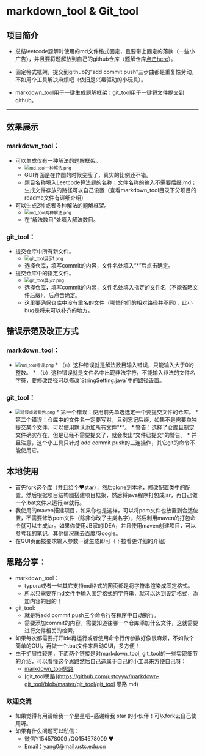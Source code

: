 # markdown_tool & Git_tool
## 项目简介

* 总结leetcode题解时使用的md文件格式固定，且要带上固定的落款（一些小广告），并且要将题解放到自己的github仓库（题解仓库[点击here](https://github.com/ustcyyw/yyw_algorithm)）。
* 固定格式框架，提交到github的“add commit push”三步曲都是重复性劳动，不如用个工具解决麻烦吧（依旧是兴趣驱动的小玩具）。

* markdown_tool用于一键生成题解框架；git_tool用于一键将文件提交到github。

-----

## 效果展示

### markdown_tool：

* 可以生成仅有一种解法的题解框架。
    * <img src="https://github.com/ustcyyw/markdown-git_tool/blob/master/picture/md_tool%E4%B8%80%E7%A7%8D%E8%A7%A3%E6%B3%95.png?raw=true" alt="md_tool一种解法.png" style="zoom:80%;" />
    * GUI界面是在作图的时候变瘦了，真实的比例还不错。
    * 题目名称填入Leetcode算法题的名称；文件名称的输入不需要后缀.md；生成文件存放的路径可以自己设置（查看markdown_tool目录下分项目的readme文件有详细介绍）
* 可以生成2种或者多种解法的题解框架。
    * <img src="https://github.com/ustcyyw/markdown-git_tool/blob/master/picture/md_tool%E4%B8%A4%E7%A7%8D%E8%A7%A3%E6%B3%95.png?raw=true" alt="md_tool两种解法.png" style="zoom:80%;" />
    * 在“解法数目”处填入解法数目。

### git_tool：

* 提交仓库中所有新文件。
    * <img src="https://github.com/ustcyyw/markdown-git_tool/blob/master/picture/git_tool%E5%B1%95%E7%A4%BA1.png?raw=true" alt="git_tool展示1.png" style="zoom:80%;" />
    * 选择仓库，填写commit的内容，文件名处填入“*”后点击确定。
* 提交仓库中的指定文件。
    * <img src="https://github.com/ustcyyw/markdown-git_tool/blob/master/picture/git_tool%E5%B1%95%E7%A4%BA2.png?raw=true" alt="git_tool展示2.png" style="zoom:80%;" />
    * 选择仓库，填写commit的内容，文件名处填入指定的文件名（不能省略文件后缀），后点击确定。
    * 这里要确保仓库中没有重名的文件（哪怕他们的相对路径并不同），此小bug是将来可以补齐的地方。

## 错误示范及改正方式

### markdown_tool：

* <img src="https://github.com/ustcyyw/markdown-git_tool/blob/master/picture/md_tool%E9%94%99%E8%AF%AF.png?raw=true" alt="md_tool错误.png" style="zoom:80%;" />
    * （a）这种错误就是解法数目输入错误，只能输入大于0的整数。
    * （b）这种错误就是文件名中出现非法字符，不能输入非法的文件名字符，要修改路径可以修改`StringSetting.java`中的路径设置。

### git_tool：

* <img src="https://github.com/ustcyyw/markdown-git_tool/blob/master/picture/%E9%94%99%E8%AF%AF%E6%88%96%E8%80%85%E8%AD%A6%E5%91%8A.png?raw=true" alt="错误或者警告.png" style="zoom:80%;" />
    * 第一个错误：使用前先单选选定一个要提交文件的仓库。
    * 第二个错误：仓库中的文件名一定要写对，且别忘记后缀，如果不是需要单独提交某个文件，可以使用默认添加所有文件"*"。
    * 警告：选择了仓库且制定文件确实存在，但是已经不需要提交了，就会发出“文件已提交”的警告。
    * 并且注意，这个小工具只针对 add commit push的三连操作，其它git的命令不能使用它。

## 本地使用

* 首先fork这个库（并且给个❤️star），然后clone到本地，修改配置类中的配置。然后根据项目结构图搭建项目框架，然后将java程序打包成jar，再自己做一个.bat文件来运行jar就行。
* 我使用的maven搭建项目，如果你也是这样，可以将pom文件也放置到合适位置，不需要修改pom文件（除非你改了主类名字），然后利用maven的打包命令就可以生成jar。如果你使用JB家的IDEA，并且使用maven创建项目，可以参考[我的笔记](https://github.com/ustcyyw/nootbook/blob/master/Tool_use_guide/在IDEA中生成Maven项目的jar文件.md)。其他情况就去百度/Google。
* 在GUI页面按要求输入参数一键生成即可（下拉看更详细的介绍）

## 思路分享：

* markdown_tool：
    * typora或者一些其它支持md格式的网页都是将字符串渲染成固定格式。
    * 所以只需要在md文件中输入固定格式的字符串，就可以达到设定格式，添加内容的目的！
* git_tool:
    * 就是将add commit push三个命令行在程序中自动执行。
    * 需要添加commit的内容，需要知道往哪一个仓库添加什么文件，这就需要进行文件相关的检索。
* 如果每次都需要打开ide再运行或者使用命令行传参数好像很麻烦，不如做个简单的GUI，再做一个.bat文件来启动GUI，多方便！
* 由于扩展性较差，下面两个链接是对markdown_tool, git_tool的一些实现细节的介绍，可以看懂这个思路然后自己造属于自己的小工具来方便自己呀：
    * [markdown_tool思路](https://github.com/ustcyyw/markdown-git_tool/blob/master/markdown_tool/markdown_tool思路.md)
    * [git_tool思路](https://github.com/ustcyyw/markdown-git_tool/blob/master/git_tool/git_tool 思路.md)

### 欢迎交流

* 如果觉得有用请给我一个星星吧~感谢给我 star 的小伙伴！可以fork去自己使用呀。
* 如果有什么问题可以私信：
    * 微信Y154578009 /QQ154578009 ❤️​
    * Email：yang0@mail.ustc.edu.cn

